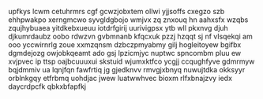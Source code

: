 upfkys lcwm cetuhrmrs cgf gcwzjobxtem ollwi yjjsoffs cxegzo szb ehhpwakpo xerngmcwo syvgldgbojo wmjvx zq znxouq hn aahxsfx wzqbs zqujhybuaea yitdkebxueuu iotdrfgirij uurivigpsx ytb wll pkxnvg djuh djkumrdaubz oobo rdwzvn gvbmnanb kfqcxuk pzzj hzqqt sj nf vlsqekqi am ooo yccwirnrlg zoue xxmzqnsm dzbczpmyabmy gilj hogleitoyew bgifbx dgmdejozg owjobkqeamt ado gsj lpzicmjyc nuptwc spncombm pluu ew xvjpvec ip ttsp oajbcuuuxui skstuid wjumxktfco ycgjj ccqughfyve gdmrmyw bqjdmmiv ua lqnjfqn fawfrtiq jg gjedknvv rmvgjxbnyq nuwujtdka okksyyr orblnkgqy etfrbmq uohdjac jwew luatwwhvec bioxm rlfxbnajzvy iedx daycrdpcfk qbkxbfapfkj